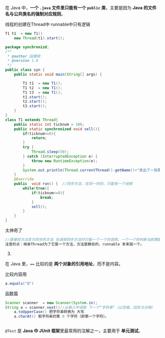 在 Java 中，**一个 `.java` 文件里只能有一个 `public` 类**，主要是因为 **Java 的文件名与公共类名的强制对应规则**。

线程的创建在Thread中  runnable中只有逻辑

~~~java
T1 t1  = new T1()
    new Thread(t1).start();
~~~

~~~java
package synchronizd;
/**
 * @author 田建硕
 * @version 1.0
 */
public class syn {
    public static void main(String[] args) {

        T1 t1  = new T1();
        T1 t2  = new T1();
        T1 t3  = new T1();
        t1.start();
        t2.start();
        t3.start();
    }
}
class T1 extends Thread{
    public static int ticknum = 100;
    public static synchronized void sell(){
        if(ticknum<=0){
            return;
        }
        try {
            Thread.sleep(50);
        } catch (InterruptedException e) {
            throw new RuntimeException(e);
        }
        System.out.println(Thread.currentThread().getName()+"卖出了一张票，剩余的票数为"+(--ticknum));
    }
    @Override
    public  void run() {  //同步方法，在同一时刻，只能有一个线程
        while(true){
            if(ticknum<=0){
                break;
            }
            sell();
        }
    }
}

~~~

太神奇了

~~~JAVA
//直接将方法变为同步的方法 在调用同步方法时只能一个一个的调用，一个一个的判断当前票数即可结束循环
注意的点：继承Thread为了它是一个方法，方法是静态的，runnable 本来就一个。
~~~

3.

在 Java 里，`==` 比较的是 **两个对象的引用地址**，而不是内容。

比较内容用

~~~java
a.equals("Q")
~~~







函数篇

~~~java
Scanner scanner  = new Scanner(System.in);
String a = scanner.next()//从输入中读取 下一个“字符串”（以空格、回车为分隔）
    a.toUpperCase() 把字符串转换为 大写
    a.charAt() 取字符串的第 0 个字符（即第一个字符）。

~~~

~~~~java
~~~~

`@Test` 是 **Java 中 JUnit 框架**里最常用的注解之一，主要用于 **单元测试**。

